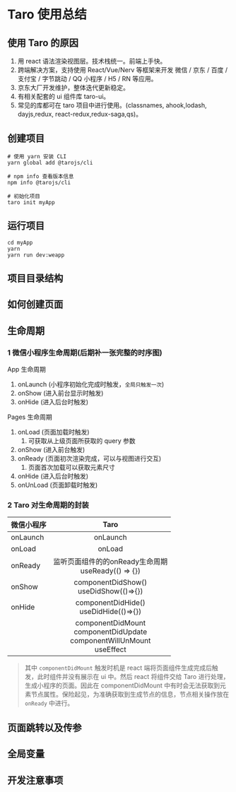 # Taro 使用总结

## 使用 Taro 的原因

1. 用 react 语法渲染视图层。技术栈统一。前端上手快。
2. 跨端解决方案，支持使用 React/Vue/Nerv 等框架来开发 微信 / 京东 / 百度 / 支付宝 / 字节跳动 / QQ 小程序 / H5 / RN 等应用。
3. 京东大厂开发维护，整体迭代更新稳定。
4. 有相关配套的 ui 组件库 taro-ui。
5. 常见的库都可在 taro 项目中进行使用。(classnames, ahook,lodash, dayjs,redux, react-redux,redux-saga,qs)。

## 创建项目

```shell
# 使用 yarn 安装 CLI
yarn global add @tarojs/cli

# npm info 查看版本信息
npm info @tarojs/cli

# 初始化项目
taro init myApp
```

## 运行项目

```shell
cd myApp
yarn
yarn run dev:weapp
```

## 项目目录结构

## 如何创建页面

## 生命周期

### 1 微信小程序生命周期(**后期补一张完整的时序图**)

App 生命周期

1. onLaunch (小程序初始化完成时触发，`全局只触发一次`)
2. onShow (进入前台显示时触发)
3. onHide (进入后台时触发)

Pages 生命周期

1. onLoad (页面加载时触发)
   1. 可获取从上级页面所获取的 query 参数
2. onShow (进入前台触发)
3. onReady (页面初次渲染完成，可以与视图进行交互)
   1. 页面首次加载可以获取元素尺寸
4. onHide (进入后台时触发)
5. onUnLoad (页面卸载时触发)

### 2 Taro 对生命周期的封装

| 微信小程序 |                                     Taro                                     |
| ---------- | :--------------------------------------------------------------------------: |
| onLaunch   |                                   onLaunch                                   |
| onLoad     |                                    onLoad                                    |
| onReady    |                       监听页面组件的的onReady生命周期<br>useReady(() => {})                        |
| onShow     |                   componentDidShow()<br>useDidShow(()=>{})                   |
| onHide     |                   componentDidHide()<br>useDidHide(()=>{})                   |
|            | componentDidMount<br>componentDidUpdate<br>componentWillUnMount<br>useEffect |

> 其中 `componentDidMount` 触发时机是 react 端将页面组件生成完成后触发，此时组件并没有展示在 ui 中。然后 react 将组件交给 Taro 进行处理，生成小程序的页面。因此在 componentDidMount 中有时会无法获取到元素节点属性。保险起见，为准确获取到生成节点的信息，节点相关操作放在 `onReady` 中进行。

## 页面跳转以及传参

## 全局变量

## 开发注意事项
